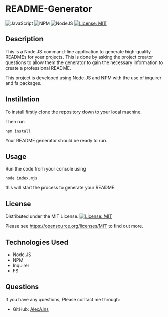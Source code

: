 # README-Generator

![JavaScript](https://img.shields.io/badge/javascript-%23323330.svg?style=for-the-badge&logo=javascript&logoColor=%23F7DF1E) ![NPM](https://img.shields.io/badge/NPM-%23CB3837.svg?style=for-the-badge&logo=npm&logoColor=white) ![NodeJS](https://img.shields.io/badge/node.js-6DA55F?style=for-the-badge&logo=node.js&logoColor=white)
[![License: MIT](https://img.shields.io/badge/License-MIT-yellow.svg)](https://opensource.org/licenses/MIT)

## Description
This is a Node.JS command-line application to generate high-quality READMEs for your projects.
This is done by asking the project creator questions to allow them the generator to gain the necessary information to create a professional README.

This project is developed using Node.JS and NPM with the use of inquirer and fs packages.

## Instillation
To install firstly clone the repository down to your local machine.

Then run 
```
npm install
```
Your README generator should be ready to run.

## Usage
Run the code from your console using
```
node index.mjs
```

this will start the process to generate your README.

## License
Distributed under the MIT License.
[![License: MIT](https://img.shields.io/badge/License-MIT-yellow.svg)](https://opensource.org/licenses/MIT)

Please see https://opensource.org/licenses/MIT to find out more.

## Technologies Used
* Node.JS
* NPM
* Inquirer 
* FS 

## Questions
If you have any questions, Please contact me through:
* GitHub: [AlexAins](https://github.com/AlexAins)